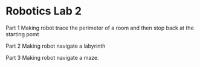 # Robotics Lab 2

Part 1
Making robot trace the perimeter of a room and then stop back at the starting pomt

Part 2
Making robot navigate a labyrinth

Part 3
Making robot navigate a maze. 